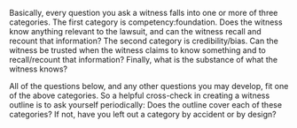 
Basically, every question you ask a witness falls into one or more of three categories. The first category is competency:foundation. Does the witness know anything relevant to the lawsuit, and can the witness recall and recount that information? The second category is credibility/bias. Can the witness be trusted when the witness claims to know something and to recall/recount that information? Finally, what is the substance of what the witness knows?

All of the questions below, and any other questions you may develop, fit one of the above categories. So a helpful cross-check in creating a witness outline is to ask yourself periodically: Does the outline cover each of these categories? If not, have you left out a category by accident or by design?
